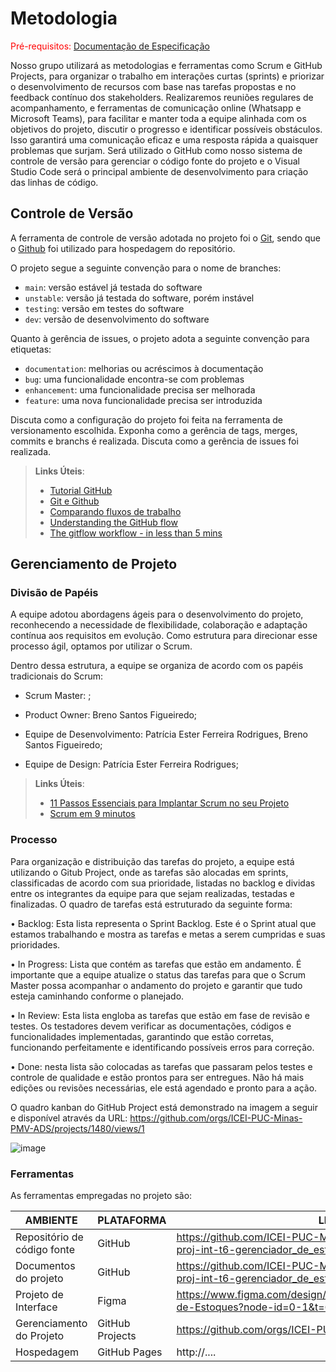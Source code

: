 
# Metodologia

<span style="color:red">Pré-requisitos: <a href="2-Especificação do Projeto.md"> Documentação de Especificação</a></span>

Nosso grupo utilizará as metodologias e ferramentas como Scrum e GitHub Projects, para organizar o trabalho em interações curtas (sprints) e priorizar o desenvolvimento de recursos com base nas tarefas propostas e no feedback contínuo dos stakeholders. Realizaremos reuniões regulares de acompanhamento, e ferramentas de comunicação online (Whatsapp e Microsoft Teams), para facilitar e manter toda a equipe alinhada com os objetivos do projeto, discutir o progresso e identificar possíveis obstáculos. Isso garantirá uma comunicação eficaz e uma resposta rápida a quaisquer problemas que surjam. Será utilizado o GitHub como nosso sistema de controle de versão para gerenciar o código fonte do projeto e o Visual Studio Code será o principal ambiente de desenvolvimento para criação das linhas de código.

## Controle de Versão

A ferramenta de controle de versão adotada no projeto foi o
[Git](https://git-scm.com/), sendo que o [Github](https://github.com)
foi utilizado para hospedagem do repositório.

O projeto segue a seguinte convenção para o nome de branches:

- `main`: versão estável já testada do software
- `unstable`: versão já testada do software, porém instável
- `testing`: versão em testes do software
- `dev`: versão de desenvolvimento do software

Quanto à gerência de issues, o projeto adota a seguinte convenção para
etiquetas:

- `documentation`: melhorias ou acréscimos à documentação
- `bug`: uma funcionalidade encontra-se com problemas
- `enhancement`: uma funcionalidade precisa ser melhorada
- `feature`: uma nova funcionalidade precisa ser introduzida

Discuta como a configuração do projeto foi feita na ferramenta de versionamento escolhida. Exponha como a gerência de tags, merges, commits e branchs é realizada. Discuta como a gerência de issues foi realizada.

> **Links Úteis**:
> - [Tutorial GitHub](https://guides.github.com/activities/hello-world/)
> - [Git e Github](https://www.youtube.com/playlist?list=PLHz_AreHm4dm7ZULPAmadvNhH6vk9oNZA)
>  - [Comparando fluxos de trabalho](https://www.atlassian.com/br/git/tutorials/comparing-workflows)
> - [Understanding the GitHub flow](https://guides.github.com/introduction/flow/)
> - [The gitflow workflow - in less than 5 mins](https://www.youtube.com/watch?v=1SXpE08hvGs)

## Gerenciamento de Projeto

### Divisão de Papéis

A equipe adotou abordagens ágeis para o desenvolvimento do projeto, reconhecendo a necessidade de flexibilidade, colaboração e adaptação contínua aos requisitos em evolução. Como estrutura para direcionar esse processo ágil, optamos por utilizar o Scrum.

Dentro dessa estrutura, a equipe se organiza de acordo com os papéis tradicionais do Scrum:

- Scrum Master: ;

- Product Owner: Breno Santos Figueiredo;

- Equipe de Desenvolvimento: Patrícia Ester Ferreira Rodrigues, Breno Santos Figueiredo;

- Equipe de Design: Patrícia Ester Ferreira Rodrigues;

> **Links Úteis**:
> - [11 Passos Essenciais para Implantar Scrum no seu 
> Projeto](https://mindmaster.com.br/scrum-11-passos/)
> - [Scrum em 9 minutos](https://www.youtube.com/watch?v=XfvQWnRgxG0)

### Processo
Para organização e distribuição das tarefas do projeto, a equipe está utilizando o Gitub Project, onde as tarefas são alocadas em sprints, classificadas de acordo com sua prioridade, listadas no backlog e dividas entre os integrantes da equipe para que sejam realizadas, testadas e finalizadas. O quadro de tarefas está estruturado da seguinte forma:

• Backlog: Esta lista representa o Sprint Backlog. Este é o Sprint atual que estamos trabalhando e mostra as tarefas e metas a serem cumpridas e suas prioridades.

• In Progress: Lista que contém as tarefas que estão em andamento. É importante que a equipe atualize o status das tarefas para que o Scrum Master possa acompanhar o andamento do projeto e garantir que tudo esteja caminhando conforme o planejado.

• In Review: Esta lista engloba as tarefas que estão em fase de revisão e testes. Os testadores devem verificar as documentações, códigos e funcionalidades implementadas, garantindo que estão corretas, funcionando perfeitamente e identificando possíveis erros para correção.

• Done: nesta lista são colocadas as tarefas que passaram pelos testes e controle de qualidade e estão prontos para ser entregues. Não há mais edições ou revisões necessárias, ele está agendado e pronto para a ação.

O quadro kanban do GitHub Project está demonstrado na imagem a seguir e disponível através da URL: https://github.com/orgs/ICEI-PUC-Minas-PMV-ADS/projects/1480/views/1

![image](https://github.com/user-attachments/assets/4e5a30c1-116f-474e-8137-782d5aaad025)

### Ferramentas

As ferramentas empregadas no projeto são:

| AMBIENTE                            | PLATAFORMA                         | LINK DE ACESSO                         |
|-------------------------------------|------------------------------------|----------------------------------------|
| Repositório de código fonte         | GitHub                             | https://github.com/ICEI-PUC-Minas-PMV-ADS/pmv-ads-2024-2-e2-proj-int-t6-gerenciador_de_estoque/tree/main/src |
| Documentos do projeto               | GitHub                             | https://github.com/ICEI-PUC-Minas-PMV-ADS/pmv-ads-2024-2-e2-proj-int-t6-gerenciador_de_estoque/tree/main/docs |
| Projeto de Interface                | Figma                            |https://www.figma.com/design/3sYlzirXLECGmdRDdLup3m/Gest%C3%A3o-de-Estoques?node-id=0-1&t=6Mr8MPvBynmaAUyJ-1
| Gerenciamento do Projeto            | GitHub Projects                    | https://github.com/orgs/ICEI-PUC-Minas-PMV-ADS/projects/1480 |
| Hospedagem                          | GitHub Pages                       | http://....                            |
